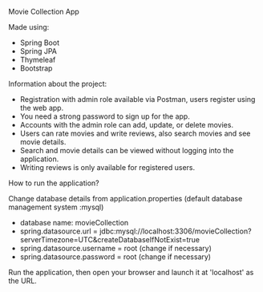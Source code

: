 Movie Collection App

Made using:
- Spring Boot
- Spring JPA
- Thymeleaf
- Bootstrap

Information about the project:

- Registration with admin role available via Postman, users register using the web app. 
- You need a strong password to sign up for the app.
- Accounts with the admin role can add, update, or delete movies.
- Users can rate movies and write reviews, also search movies and see movie details. 
- Search and movie details can be viewed without logging into the application. 
- Writing reviews is only available for registered users. 

How to run the application?

Change database details from application.properties (default database management system :mysql)
- database name: movieCollection
- spring.datasource.url = jdbc:mysql://localhost:3306/movieCollection?serverTimezone=UTC&createDatabaseIfNotExist=true
- spring.datasource.username = root (change if necessary)
- spring.datasource.password = root (change if necessary)

Run the application, then open your browser and launch it at 'localhost' as the URL.
